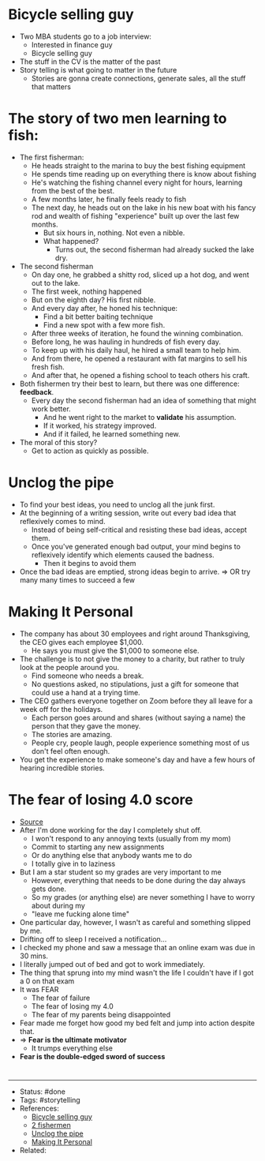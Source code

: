# Bicycle selling guy
- Two MBA students go to a job interview:
	- Interested in finance guy
	- Bicycle selling guy
- The stuff in the CV is the matter of the past
- Story telling is what going to matter in the future
	- Stories are gonna create connections, generate sales, all the stuff that matters

# The story of two men learning to fish:
- The first fisherman:
	- He heads straight to the marina to buy the best fishing equipment
	- He spends time reading up on everything there is know about fishing
	- He's watching the fishing channel every night for hours, learning from the best of the best.
	- A few months later, he finally feels ready to fish
	- The next day, he heads out on the lake in his new boat with his fancy rod and wealth of fishing "experience" built up over the last few months.
		- But six hours in, nothing. Not even a nibble.
		- What happened?
			- Turns out, the second fisherman had already sucked the lake dry.
- The second fisherman
	- On day one, he grabbed a shitty rod, sliced up a hot dog, and went out to the lake.
	- The first week, nothing happened
	- But on the eighth day? His first nibble.
	- And every day after, he honed his technique:
		- Find a bit better baiting technique
		- Find a new spot with a few more fish.
	- After three weeks of iteration, he found the winning combination.
	- Before long, he was hauling in hundreds of fish every day.
	- To keep up with his daily haul, he hired a small team to help him.
	- And from there, he opened a restaurant with fat margins to sell his fresh fish.
	- And after that, he opened a fishing school to teach others his craft.
- Both fishermen try their best to learn, but there was one difference: **feedback**.
	- Every day the second fisherman had an idea of something that might work better.
		- And he went right to the market to **validate** his assumption.
		- If it worked, his strategy improved.
		- And if it failed, he learned something new.
- The moral of this story?
	- Get to action as quickly as possible.

# Unclog the pipe
- To find your best ideas, you need to unclog all the junk first.
- At the beginning of a writing session, write out every bad idea that reflexively comes to mind.
	- Instead of being self-critical and resisting these bad ideas, accept them.
	- Once you've generated enough bad output, your mind begins to reflexively identify which elements caused the badness.
		- Then it begins to avoid them
- Once the bad ideas are emptied, strong ideas begin to arrive.
=> OR try many many times to succeed a few

# Making It Personal
- The company has about 30 employees and right around Thanksgiving, the CEO gives each employee $1,000.
	- He says you must give the $1,000 to someone else.
- The challenge is to not give the money to a charity, but rather to truly look at the people around you.
	- Find someone who needs a break.
	- No questions asked, no stipulations, just a gift for someone that could use a hand at a trying time.
- The CEO gathers everyone together on Zoom before they all leave for a week off for the holidays.
	- Each person goes around and shares (without saying a name) the person that they gave the money.
	- The stories are amazing.
	- People cry, people laugh, people experience something most of us don't feel often enough.
- You get the experience to make someone's day and have a few hours of hearing incredible stories.

# The fear of losing 4.0 score
- [Source](https://twitter.com/ChideraSays/status/1605188523447013376)
- After I'm done working for the day I completely shut off.
	- I won't respond to any annoying texts (usually from my mom)
	- Commit to starting any new assignments
	- Or do anything else that anybody wants me to do
	- I totally give in to laziness
- But I am a star student so my grades are very important to me
	- However, everything that needs to be done during the day always gets done.
	- So my grades (or anything else) are never something I have to worry about during my
	- "leave me fucking alone time"
- One particular day, however, I wasn't as careful and something slipped by me.
- Drifting off to sleep I received a notification...
- I checked my phone and saw a message that an online exam was due in 30 mins.
- I literally jumped out of bed and got to work immediately.
- The thing that sprung into my mind wasn't the life I couldn't have if I got a 0 on that exam
- It was FEAR
	- The fear of failure
	- The fear of losing my 4.0
	- The fear of my parents being disappointed
- Fear made me forget how good my bed felt and jump into action despite that.
- => **Fear is the ultimate motivator**
	- It trumps everything else
- **Fear is the double-edged sword of success**

#
---
- Status: #done
- Tags: #storytelling
- References:
	- [Bicycle selling guy](https://www.linkedin.com/posts/nbearden_storytelling-interview-story-activity-6557897125055815680-yRnd/)
	- [2 fishermen](https://twitter.com/dickiebush/status/1420177361295880192)
	- [Unclog the pipe](https://twitter.com/Julian/status/1402356373648601089)
	- [Making It Personal](https://twitter.com/HarrisFanaroff/status/1600125760123023366)
- Related:

